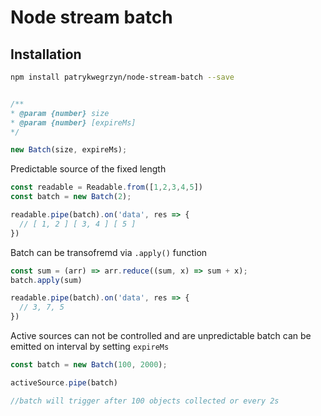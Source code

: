 # Node stream batch

## Installation


```sh
npm install patrykwegrzyn/node-stream-batch --save
```

```javascript

/**
* @param {number} size
* @param {number} [expireMs]
*/

new Batch(size, expireMs);
```

Predictable source of the fixed length 

```javascript
const readable = Readable.from([1,2,3,4,5])
const batch = new Batch(2);

readable.pipe(batch).on('data', res => {
  // [ 1, 2 ] [ 3, 4 ] [ 5 ]
})
```

Batch can be transofremd via `.apply()` function 

```javascript
const sum = (arr) => arr.reduce((sum, x) => sum + x);
batch.apply(sum)

readable.pipe(batch).on('data', res => {
  // 3, 7, 5
})

```

 Active sources can not be controlled and are unpredictable batch can be emitted on interval by setting `expireMs`

```javascript
const batch = new Batch(100, 2000);

activeSource.pipe(batch)

//batch will trigger after 100 objects collected or every 2s

```